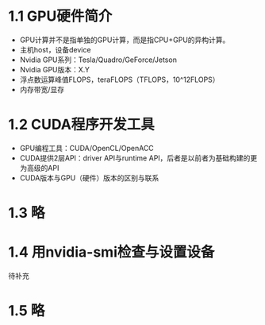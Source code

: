 # 1.1 GPU硬件简介
* GPU计算并不是指单独的GPU计算，而是指CPU+GPU的异构计算。
* 主机host，设备device
* Nvidia GPU系列：Tesla/Quadro/GeForce/Jetson
* Nvidia GPU版本：X.Y
* 浮点数运算峰值FLOPS，teraFLOPS（TFLOPS，10^12FLOPS）
* 内存带宽/显存

# 1.2 CUDA程序开发工具
* GPU编程工具：CUDA/OpenCL/OpenACC
* CUDA提供2层API：driver API与runtime API，后者是以前者为基础构建的更为高级的API
* CUDA版本与GPU（硬件）版本的区别与联系

# 1.3 略

# 1.4 用nvidia-smi检查与设置设备
  待补充

# 1.5 略

